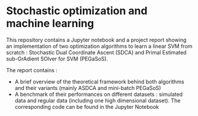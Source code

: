 # Stochastic optimization and machine learning

This repository contains a Jupyter notebook and a project report showing an implementation of two optimization algorithms to learn a linear SVM from scratch : Stochastic Dual Coordinate Ascent (SDCA) and Primal Estimated sub-GrAdient SOlver for SVM (PEGaSoS).

The report contains :

* A brief overview of the theoretical framework behind both algorithms and their variants (mainly ASDCA and mini-batch PEGaSoS)
* A benchmark of their performances on different datasets : simulated data and regular data (including one high dimensional dataset). The corresponding code can be found in the Jupyter Notebook
